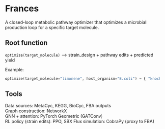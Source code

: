 # Frances
A closed-loop metabolic pathway optimizer that optimizes a microbial production loop for a specific target molecule.

## Root function 
`optimize(target_molecule)` --> strain_design + pathway edits + predicted yield

Example:
```python
optimize(target_molecule="limonene", host_organism="E.coli") → { "knockout": [geneX], "overexpress": [geneY], "yield": 12.3 g/L }
```

## Tools
Data sources: MetaCyc, KEGG, BioCyc, FBA outputs  
Graph construction: NetworkX  
GNN + attention: PyTorch Geometric (GATConv)  
RL policy (strain edits): PPO, SBX
Flux simulation: CobraPy (proxy to FBA)

